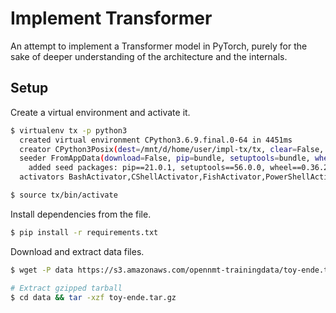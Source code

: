 # Implement Transformer
An attempt to implement a Transformer model in PyTorch, purely for the sake of deeper 
understanding of the architecture and the internals.

## Setup

Create a virtual environment and activate it.
```bash
$ virtualenv tx -p python3
  created virtual environment CPython3.6.9.final.0-64 in 4451ms
  creator CPython3Posix(dest=/mnt/d/home/user/impl-tx/tx, clear=False, no_vcs_ignore=False, global=False)
  seeder FromAppData(download=False, pip=bundle, setuptools=bundle, wheel=bundle, via=copy, app_data_dir=/home/zrthxn/.local/share/virtualenv)
    added seed packages: pip==21.0.1, setuptools==56.0.0, wheel==0.36.2
  activators BashActivator,CShellActivator,FishActivator,PowerShellActivator,PythonActivator,XonshActivator

$ source tx/bin/activate
```

Install dependencies from the file.
```bash
$ pip install -r requirements.txt
```

Download and extract data files.
```bash
$ wget -P data https://s3.amazonaws.com/opennmt-trainingdata/toy-ende.tar.gz

# Extract gzipped tarball
$ cd data && tar -xzf toy-ende.tar.gz
```